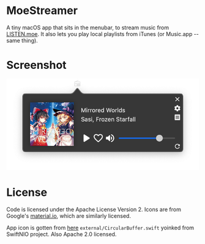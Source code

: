 # MoeStreamer

A tiny macOS app that sits in the menubar, to stream music from [LISTEN.moe](https://listen.moe). It also lets you play local playlists from iTunes (or Music.app -- same thing).


# Screenshot

![screenshot](screenshot.png)



# License

Code is licensed under the Apache License Version 2.
Icons are from Google's [material.io](https://material.io/resources/icons/), which are similarly licensed.

App icon is gotten from [here](https://old.reddit.com/r/pouts/comments/d1p2ua)
`external/CircularBuffer.swift` yoinked from SwiftNIO project. Also Apache 2.0 licensed.
